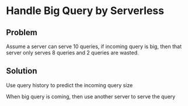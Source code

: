 # Handle Big Query by Serverless

## Problem

Assume a server can serve 10 queries, if incoming query is big, then that server only serves 8 queries and 2 queries are wasted. 

## Solution

Use query history to predict the incoming query size

When big query is coming, then use another server to serve the query

